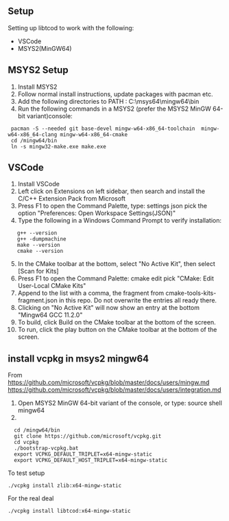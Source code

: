 Setup
------

Setting up libtcod to work with the following:

* VSCode
* MSYS2(MinGW64)


MSYS2 Setup
------------

1. Install MSYS2
2. Follow normal install instructions, update packages with pacman etc.
3. Add the following directories to PATH :
   C:\msys64\mingw64\bin
4. Run the following commands in a MSYS2 (prefer the MSYS2 MinGW 64-bit variant)console:
```
 pacman -S --needed git base-devel mingw-w64-x86_64-toolchain  mingw-w64-x86_64-clang mingw-w64-x86_64-cmake
 cd /mingw64/bin
 ln -s mingw32-make.exe make.exe
 ```

 VSCode
 ---------
 1. Install VSCode
 2. Left click on Extensions on left sidebar, then search and install the C/C++ Extension Pack from Microsoft
 3. Press F1 to open the Command Palette, type:  settings json
    pick the option "Preferences: Open Workspace Settings(JSON)"
 4. Type the following in a Windows Command Prompt to verify installation:
 ```
    g++ --version
    g++ -dumpmachine
    make --version
    cmake --version
 ```
 
 5. In the CMake toolbar at the bottom, select
 "No Active Kit", then select [Scan for Kits]
 6. Press F1 to open the Command Palette: cmake edit
    pick "CMake: Edit User-Local CMake Kits"
 7. Append to the list with a comma, the fragment from cmake-tools-kits-fragment.json in this repo. Do not overwrite the entries all ready there.   
 8. Clicking on "No Active Kit" will now show an entry at the bottom "Mingw64 GCC 11.2.0"
 9. To build, click Build on the CMake toolbar at the bottom of the screen.
 10. To run, click the play button on the CMake toolbar at the bottom of the screen.
 
 install vcpkg in msys2 mingw64
 -------------------------------
 From 
 https://github.com/microsoft/vcpkg/blob/master/docs/users/mingw.md
 https://github.com/microsoft/vcpkg/blob/master/docs/users/integration.md
 
 1. Open MSYS2 MinGW 64-bit variant of the console, or type:  source shell mingw64
 2.
 ```
   cd /mingw64/bin
   git clone https://github.com/microsoft/vcpkg.git
   cd vcpkg
   ./bootstrap-vcpkg.bat
   export VCPKG_DEFAULT_TRIPLET=x64-mingw-static
   export VCPKG_DEFAULT_HOST_TRIPLET=x64-mingw-static
```  
   To test setup
   ```
   ./vcpkg install zlib:x64-mingw-static
   ```
      
   For the real deal
   ```
   ./vcpkg install libtcod:x64-mingw-static
   ```
 